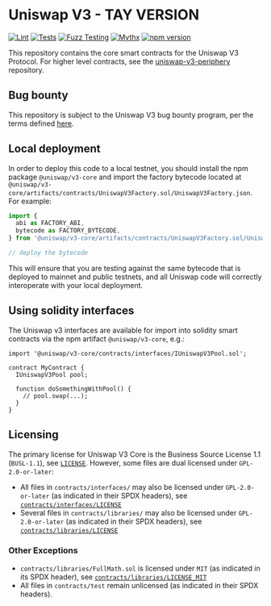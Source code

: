 # Uniswap V3 - TAY VERSION

[![Lint](https://github.com/Uniswap/uniswap-v3-core/actions/workflows/lint.yml/badge.svg)](https://github.com/Uniswap/uniswap-v3-core/actions/workflows/lint.yml)
[![Tests](https://github.com/Uniswap/uniswap-v3-core/actions/workflows/tests.yml/badge.svg)](https://github.com/Uniswap/uniswap-v3-core/actions/workflows/tests.yml)
[![Fuzz Testing](https://github.com/Uniswap/uniswap-v3-core/actions/workflows/fuzz-testing.yml/badge.svg)](https://github.com/Uniswap/uniswap-v3-core/actions/workflows/fuzz-testing.yml)
[![Mythx](https://github.com/Uniswap/uniswap-v3-core/actions/workflows/mythx.yml/badge.svg)](https://github.com/Uniswap/uniswap-v3-core/actions/workflows/mythx.yml)
[![npm version](https://img.shields.io/npm/v/@uniswap/v3-core/latest.svg)](https://www.npmjs.com/package/@uniswap/v3-core/v/latest)

This repository contains the core smart contracts for the Uniswap V3 Protocol.
For higher level contracts, see the [uniswap-v3-periphery](https://github.com/Uniswap/uniswap-v3-periphery)
repository.

## Bug bounty

This repository is subject to the Uniswap V3 bug bounty program, per the terms defined [here](./bug-bounty.md).

## Local deployment

In order to deploy this code to a local testnet, you should install the npm package
`@uniswap/v3-core`
and import the factory bytecode located at
`@uniswap/v3-core/artifacts/contracts/UniswapV3Factory.sol/UniswapV3Factory.json`.
For example:

```typescript
import {
  abi as FACTORY_ABI,
  bytecode as FACTORY_BYTECODE,
} from '@uniswap/v3-core/artifacts/contracts/UniswapV3Factory.sol/UniswapV3Factory.json'

// deploy the bytecode
```

This will ensure that you are testing against the same bytecode that is deployed to
mainnet and public testnets, and all Uniswap code will correctly interoperate with
your local deployment.

## Using solidity interfaces

The Uniswap v3 interfaces are available for import into solidity smart contracts
via the npm artifact `@uniswap/v3-core`, e.g.:

```solidity
import '@uniswap/v3-core/contracts/interfaces/IUniswapV3Pool.sol';

contract MyContract {
  IUniswapV3Pool pool;

  function doSomethingWithPool() {
    // pool.swap(...);
  }
}

```

## Licensing

The primary license for Uniswap V3 Core is the Business Source License 1.1 (`BUSL-1.1`), see [`LICENSE`](./LICENSE). However, some files are dual licensed under `GPL-2.0-or-later`:

- All files in `contracts/interfaces/` may also be licensed under `GPL-2.0-or-later` (as indicated in their SPDX headers), see [`contracts/interfaces/LICENSE`](./contracts/interfaces/LICENSE)
- Several files in `contracts/libraries/` may also be licensed under `GPL-2.0-or-later` (as indicated in their SPDX headers), see [`contracts/libraries/LICENSE`](contracts/libraries/LICENSE)

### Other Exceptions

- `contracts/libraries/FullMath.sol` is licensed under `MIT` (as indicated in its SPDX header), see [`contracts/libraries/LICENSE_MIT`](contracts/libraries/LICENSE_MIT)
- All files in `contracts/test` remain unlicensed (as indicated in their SPDX headers).
